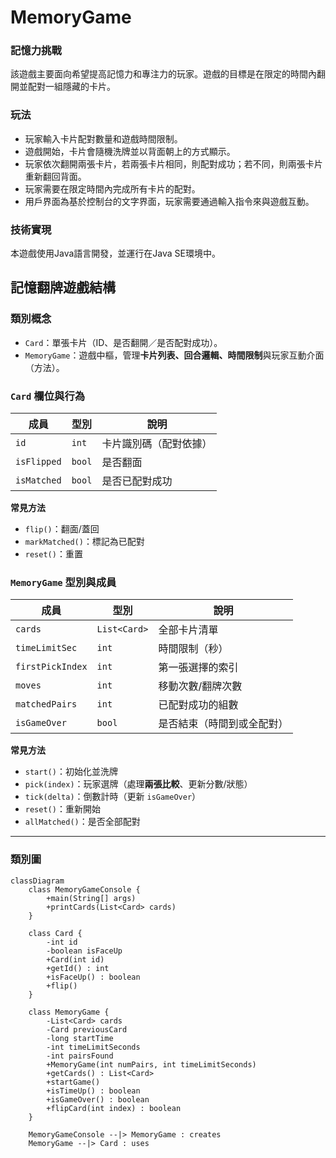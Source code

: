 # MemoryGame
###  記憶力挑戰 
該遊戲主要面向希望提高記憶力和專注力的玩家。遊戲的目標是在限定的時間內翻開並配對一組隱藏的卡片。
###  玩法
-  玩家輸入卡片配對數量和遊戲時間限制。
-  遊戲開始，卡片會隨機洗牌並以背面朝上的方式顯示。
-  玩家依次翻開兩張卡片，若兩張卡片相同，則配對成功；若不同，則兩張卡片重新翻回背面。
-  玩家需要在限定時間內完成所有卡片的配對。
-  用戶界面為基於控制台的文字界面，玩家需要通過輸入指令來與遊戲互動。
###  技術實現
本遊戲使用Java語言開發，並運行在Java SE環境中。
##  記憶翻牌遊戲結構

### 類別概念
- `Card`：單張卡片（ID、是否翻開／是否配對成功）。
- `MemoryGame`：遊戲中樞，管理**卡片列表、回合邏輯、時間限制**與玩家互動介面（方法）。

### `Card` 欄位與行為
| 成員         | 型別    | 說明                   |
|--------------|---------|------------------------|
| `id`         | `int`   | 卡片識別碼（配對依據） |
| `isFlipped`  | `bool`  | 是否翻面               |
| `isMatched`  | `bool`  | 是否已配對成功         |

**常見方法**
- `flip()`：翻面/蓋回
- `markMatched()`：標記為已配對
- `reset()`：重置

### `MemoryGame` 型別與成員
| 成員              | 型別           | 說明                                  |
|-------------------|----------------|---------------------------------------|
| `cards`           | `List<Card>`   | 全部卡片清單                          |
| `timeLimitSec`    | `int`          | 時間限制（秒）                        |
| `firstPickIndex`  | `int`         | 第一張選擇的索引                      |
| `moves`           | `int`          | 移動次數/翻牌次數                     |
| `matchedPairs`    | `int`          | 已配對成功的組數                      |
| `isGameOver`      | `bool`         | 是否結束（時間到或全配對）            |

**常見方法**
- `start()`：初始化並洗牌
- `pick(index)`：玩家選牌（處理**兩張比較**、更新分數/狀態）
- `tick(delta)`：倒數計時（更新 `isGameOver`）
- `reset()`：重新開始
- `allMatched()`：是否全部配對

---

###  類別圖
```mermaid
classDiagram
    class MemoryGameConsole {
        +main(String[] args)
        +printCards(List<Card> cards)
    }
    
    class Card {
        -int id
        -boolean isFaceUp
        +Card(int id)
        +getId() : int
        +isFaceUp() : boolean
        +flip()
    }
    
    class MemoryGame {
        -List<Card> cards
        -Card previousCard
        -long startTime
        -int timeLimitSeconds
        -int pairsFound
        +MemoryGame(int numPairs, int timeLimitSeconds)
        +getCards() : List<Card>
        +startGame()
        +isTimeUp() : boolean
        +isGameOver() : boolean
        +flipCard(int index) : boolean
    }

    MemoryGameConsole --|> MemoryGame : creates
    MemoryGame --|> Card : uses
```




  

